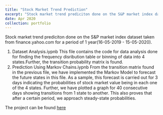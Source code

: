 ```yaml
---
title: "Stock Market Trend Prediction"
excerpt: "Stock market trend prediciton done on the S&P market index datasetp.<br/><img src='/images/stockmarket.png' width='400' height='600'>"
date: Apr 2020
collection: portfolio
---
```


Stock market trend prediciton done on the S&P market index dataset taken from finance.yahoo.com for a period of 1 year(16-05-2019 - 15-05-2020).

1) Dataset Analysis.iypnb
This file contains the code for data analysis done for finding the frequency disribution table or binning of data into 4 states.Further, the transition probability matrix is found.
2) Prediction Using Markov Chains.iypnb
From the transition matrix found in the previous file, we have implemented the Markov Model to forecast the future states in this file. As a sample, this forecast is carried out for 3 days indicating the probabilities of stock market value being in each one of the 4 states.
Further, we have plotted a graph for 40 consecutive days showing transitions from 1 state to another. This also proves that after a certain period, we approach steady-state probabilities.

The project can be found [here](https://github.com/mitravinda462/Stock-Market-Trend-Prediction)
